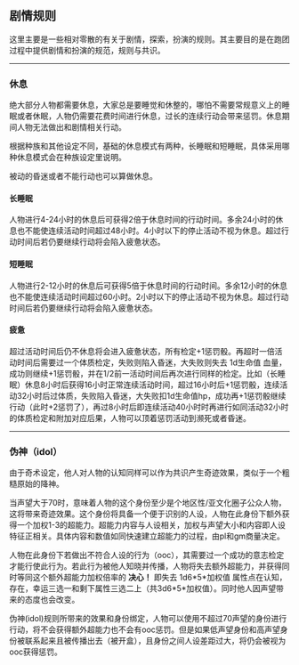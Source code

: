 ## 剧情规则

这里主要是一些相对零散的有关于剧情，探索，扮演的规则。其主要目的是在跑团过程中提供剧情和扮演的规范，规则与共识。


-------
### 休息

绝大部分人物都需要休息，大家总是要睡觉和休整的，哪怕不需要常规意义上的睡眠或者休眠，人物仍需要花费时间进行休息，过长的连续行动会带来惩罚。休息期间人物无法做出和剧情相关行动。

根据种族和其他设定不同，基础的休息模式有两种，长睡眠和短睡眠，具体采用哪种休息模式会在种族设定里说明。         

被动的昏迷或者不能行动也可以算做休息。

#### 长睡眠

人物进行4-24小时的休息后可获得2倍于休息时间的行动时间。多余24小时的休息也不能使连续活动时间超过48小时。4小时以下的停止活动不视为休息。超过行动时间后若仍要继续行动将会陷入疲惫状态。

#### 短睡眠
人物进行2-12小时的休息后可获得5倍于休息时间的行动时间。多余12小时的休息也不能使连续活动时间超过60小时。2小时以下的停止活动不视为休息。超过行动时间后若仍要继续行动将会陷入疲惫状态。


#### 疲惫
超过活动时间后仍不休息将会进入疲惫状态，所有检定+1惩罚骰。再超时一倍活动时间后需要过一个体质检定，失败则陷入昏迷，大失败则失去 1d生命值 血量，成功则继续+1惩罚骰，并在1/2前一活动时间后再次进行同样的检定。比如（长睡眠）休息8小时后获得16小时正常连续活动时间，超过16小时后+1惩罚骰，连续活动32小时后过体质，失败陷入昏迷，大失败扣1d生命值hp，成功再+1惩罚骰继续行动（此时+2惩罚了），再过8小时后即连续活动40小时时再进行如同活动32小时的体质检定和附加对应后果，人物可以顶着惩罚活动到濒死或者昏迷。


-------

### 伪神（idol）

由于奇术设定，他人对人物的认知同样可以作为共识产生奇迹效果，类似于一个粗糙原始的降神。

当声望大于70时，意味着人物的这个身份至少是个地区性/亚文化圈子公众人物，这将带来奇迹效果。这个身份将具备一个便于识别的人设，人物在此身份下额外获得一个加权1-3的超能力。超能力内容与人设相关，加权与声望大小和内容即人设特征正相关。具体内容和数值如同快速建立超能力的过程，由pl和gm商量决定。

人物在此身份下若做出不符合人设的行为（ooc），其需要过一个成功的意志检定才能行使此行为。若此行为被他人知晓并传播，人物将失去额外超能力，并获得同时等同这个额外超能力加权倍率的 **决心！** 即失去 1d6\*5\*加权值 属性点在认知，存在，幸运三选一和剩下属性三选二上（共3d6\*5\*加权值）。同时他人因声望带来的态度也会改变。

伪神(idol)规则所带来的效果和身份绑定，人物可以使用不超过70声望的身份进行行动，将不会获得额外超能力也不会有ooc惩罚。但是如果低声望身份和高声望身份被联系起来且被传播出去（被开盒），且身份之间人设差距过大，将仍会被视为ooc获得惩罚。